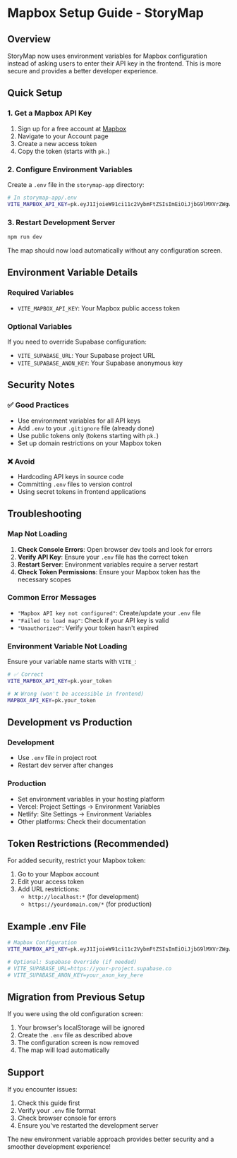 # Mapbox Setup Guide - StoryMap

## Overview

StoryMap now uses environment variables for Mapbox configuration instead of asking users to enter their API key in the frontend. This is more secure and provides a better developer experience.

## Quick Setup

### 1. Get a Mapbox API Key

1. Sign up for a free account at [Mapbox](https://account.mapbox.com/auth/signup/)
2. Navigate to your Account page
3. Create a new access token
4. Copy the token (starts with `pk.`)

### 2. Configure Environment Variables

Create a `.env` file in the `storymap-app` directory:

```bash
# In storymap-app/.env
VITE_MAPBOX_API_KEY=pk.eyJ1IjoieW91ci11c2VybmFtZSIsImEiOiJjbG9lMXVrZWgwMGNsMmptbGw1cXRxNnJ1In0.your_actual_token_here
```

### 3. Restart Development Server

```bash
npm run dev
```

The map should now load automatically without any configuration screen.

## Environment Variable Details

### Required Variables

- `VITE_MAPBOX_API_KEY`: Your Mapbox public access token

### Optional Variables

If you need to override Supabase configuration:
- `VITE_SUPABASE_URL`: Your Supabase project URL
- `VITE_SUPABASE_ANON_KEY`: Your Supabase anonymous key

## Security Notes

### ✅ Good Practices

- Use environment variables for all API keys
- Add `.env` to your `.gitignore` file (already done)
- Use public tokens only (tokens starting with `pk.`)
- Set up domain restrictions on your Mapbox token

### ❌ Avoid

- Hardcoding API keys in source code
- Committing `.env` files to version control
- Using secret tokens in frontend applications

## Troubleshooting

### Map Not Loading

1. **Check Console Errors**: Open browser dev tools and look for errors
2. **Verify API Key**: Ensure your `.env` file has the correct token
3. **Restart Server**: Environment variables require a server restart
4. **Check Token Permissions**: Ensure your Mapbox token has the necessary scopes

### Common Error Messages

- `"Mapbox API key not configured"`: Create/update your `.env` file
- `"Failed to load map"`: Check if your API key is valid
- `"Unauthorized"`: Verify your token hasn't expired

### Environment Variable Not Loading

Ensure your variable name starts with `VITE_`:
```bash
# ✅ Correct
VITE_MAPBOX_API_KEY=pk.your_token

# ❌ Wrong (won't be accessible in frontend)
MAPBOX_API_KEY=pk.your_token
```

## Development vs Production

### Development
- Use `.env` file in project root
- Restart dev server after changes

### Production
- Set environment variables in your hosting platform
- Vercel: Project Settings → Environment Variables
- Netlify: Site Settings → Environment Variables
- Other platforms: Check their documentation

## Token Restrictions (Recommended)

For added security, restrict your Mapbox token:

1. Go to your Mapbox account
2. Edit your access token
3. Add URL restrictions:
   - `http://localhost:*` (for development)
   - `https://yourdomain.com/*` (for production)

## Example .env File

```bash
# Mapbox Configuration
VITE_MAPBOX_API_KEY=pk.eyJ1IjoieW91ci11c2VybmFtZSIsImEiOiJjbG9lMXVrZWgwMGNsMmptbGw1cXRxNnJ1In0.your_actual_token_here

# Optional: Supabase Override (if needed)
# VITE_SUPABASE_URL=https://your-project.supabase.co
# VITE_SUPABASE_ANON_KEY=your_anon_key_here
```

## Migration from Previous Setup

If you were using the old configuration screen:

1. Your browser's localStorage will be ignored
2. Create the `.env` file as described above
3. The configuration screen is now removed
4. The map will load automatically

## Support

If you encounter issues:

1. Check this guide first
2. Verify your `.env` file format
3. Check browser console for errors
4. Ensure you've restarted the development server

The new environment variable approach provides better security and a smoother development experience! 